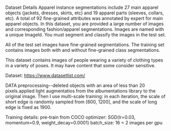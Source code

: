 Dataset Details
Apparel instance segmentations include 27 main apparel objects (jackets, dresses, skirts, etc) and 19 apparel parts (sleeves, collars, etc). A total of 92 fine-grained attributes was annotated by expert for main apparel objects.
In this dataset, you are provided a large number of images and corresponding fashion/apparel segmentations. Images are named with a unique ImageId. You must segment and classify the images in the test set.

All of the test set images have fine-grained segmentations. The training set contains images both with and without fine-grained class segmentations.

This dataset contains images of people wearing a variety of clothing types in a variety of poses. It may have content that some consider sensitive. 


Dataset: https://www.datasetlist.com/


DATA preprocessing--deleted objects with an area of less than 20 pixels.applied light augmentatios from the albumentations library to the original image. Then I use multi-scale training: in each iteration, the scale of short edge is randomly sampled
from [600, 1200], and the scale of long edge is fixed as 1900.

Training details:
pre-train from COCO
optimizer: SGD(lr=0.03, momentum=0.9, weight_decay=0.0001)
batch_size: 16 = 2 images per gpu 